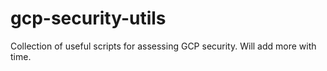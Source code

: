 # gcp-security-utils
Collection of useful scripts for assessing GCP security.
Will add more with time.